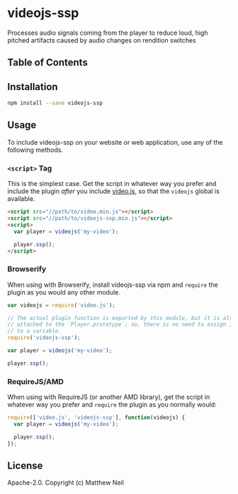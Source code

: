 # videojs-ssp

Processes audio signals coming from the player to reduce loud, high pitched artifacts caused by audio changes on rendition switches

## Table of Contents

<!-- START doctoc -->
<!-- END doctoc -->
## Installation

```sh
npm install --save videojs-ssp
```

## Usage

To include videojs-ssp on your website or web application, use any of the following methods.

### `<script>` Tag

This is the simplest case. Get the script in whatever way you prefer and include the plugin _after_ you include [video.js][videojs], so that the `videojs` global is available.

```html
<script src="//path/to/video.min.js"></script>
<script src="//path/to/videojs-ssp.min.js"></script>
<script>
  var player = videojs('my-video');

  player.ssp();
</script>
```

### Browserify

When using with Browserify, install videojs-ssp via npm and `require` the plugin as you would any other module.

```js
var videojs = require('video.js');

// The actual plugin function is exported by this module, but it is also
// attached to the `Player.prototype`; so, there is no need to assign it
// to a variable.
require('videojs-ssp');

var player = videojs('my-video');

player.ssp();
```

### RequireJS/AMD

When using with RequireJS (or another AMD library), get the script in whatever way you prefer and `require` the plugin as you normally would:

```js
require(['video.js', 'videojs-ssp'], function(videojs) {
  var player = videojs('my-video');

  player.ssp();
});
```

## License

Apache-2.0. Copyright (c) Matthew Neil


[videojs]: http://videojs.com/
